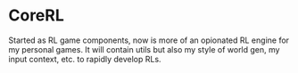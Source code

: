 # CoreRL
Started as RL game components, now is more of an opionated RL engine for my personal games. It will contain utils but also my style of world gen, my input context, etc. to rapidly develop RLs.
